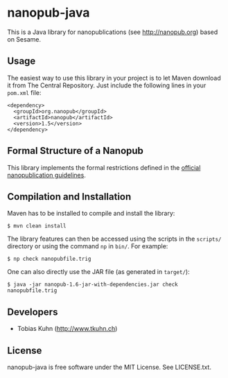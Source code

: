nanopub-java
============

This is a Java library for nanopublications (see http://nanopub.org) based on
Sesame.


Usage
-----

The easiest way to use this library in your project is to let Maven download it
from The Central Repository. Just include the following lines in your `pom.xml`
file:

    <dependency>
      <groupId>org.nanopub</groupId>
      <artifactId>nanopub</artifactId>
      <version>1.5</version>
    </dependency>


Formal Structure of a Nanopub
-----------------------------

This library implements the formal restrictions defined in the [official
nanopublication guidelines](http://nanopub.org/guidelines/working_draft/).


Compilation and Installation
----------------------------

Maven has to be installed to compile and install the library:

    $ mvn clean install

The library features can then be accessed using the scripts in the `scripts/`
directory or using the command `np` in `bin/`. For example:

    $ np check nanopubfile.trig

One can also directly use the JAR file (as generated in `target/`):

    $ java -jar nanopub-1.6-jar-with-dependencies.jar check nanopubfile.trig


Developers
----------

- Tobias Kuhn (http://www.tkuhn.ch)


License
-------

nanopub-java is free software under the MIT License. See LICENSE.txt.
